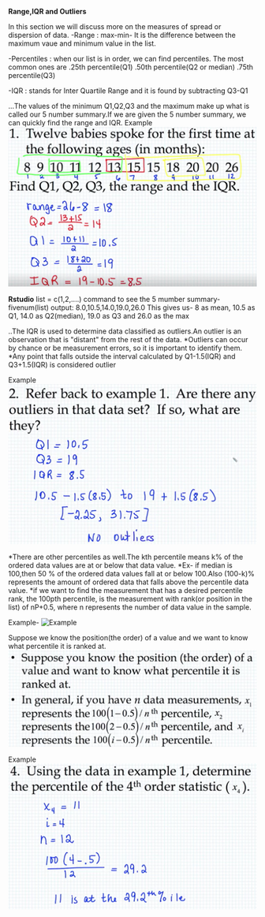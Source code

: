 **Range,IQR and Outliers**

In this section we will discuss more on the measures of spread or dispersion of data.
-Range : max-min- It is the difference between the maximum vaue and minimum value in the list.

-Percentiles : when our list is in order, we can find percentiles. The most common ones are
.25th percentile(Q1)
.50th percentile(Q2 or median)
.75th percentile(Q3)

-IQR : stands for Inter Quartile Range and it is found by subtracting Q3-Q1

...The values of the minimum Q1,Q2,Q3 and the maximum make up what is called our 5 number summary.If we are given the 5 number summary, we 
can quickly find the range and IQR.
Example
![Example](/images/rangiq.png?raw=true "Example")

**Rstudio**
list = c(1,2,....)
command to see the 5 mumber summary-
fivenum(list)
output: 8.0,10.5,14.0,19.0,26.0
This gives us- 8 as mean, 10.5 as Q1, 14.0 as Q2(median), 19.0 as Q3 and 26.0 as the max

..The IQR is used to determine data classified as outliers.An outlier is an observation that is  "distant" from the rest of the data.
*Outliers can occur by chance or be measurement errors, so it is important to identify them.
*Any point that falls outside the interval calculated by Q1-1.5(IQR) and Q3+1.5(IQR) is considered outlier

Example
![Example](/images/rangiq1.png?raw=true "Example")

*There are other percentiles as well.The kth percentile means k% of the ordered data values are at or below that data value.
*Ex- if median is 100,then 50 % of the ordered data values fall at or below 100.Also (100-k)% represents the amount of ordered data that falls above the percentile data value.
*if we want to find the measurement that has a desired percentile rank, the 100pth percentile, is the measurement with rank(or position in the list) of nP+0.5, where n represents the number of data value in the sample.

Example-
![Example](/images/rangiq2.png?raw=true "Example")

Suppose we know the position(the order) of a value and we want to know what percentile it is ranked at.
![Example](/images/raniq3.png?raw=true "Example")

Example
![Example](/images/raniq4.png?raw=true "Example")


